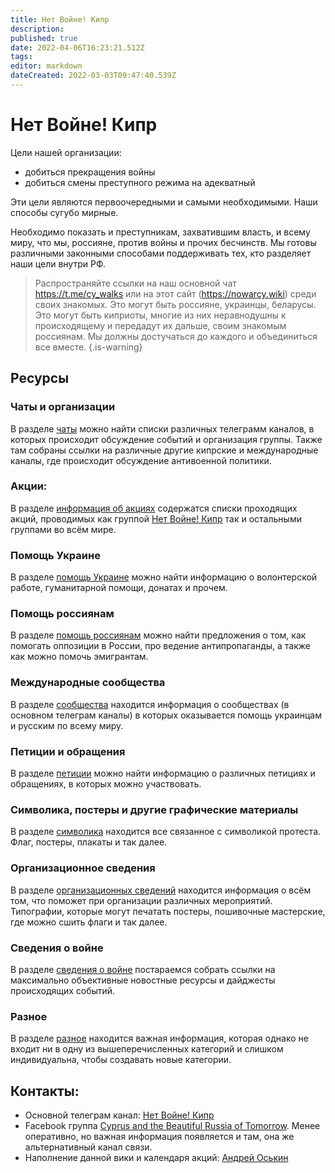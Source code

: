```yaml
---
title: Нет Войне! Кипр
description: 
published: true
date: 2022-04-06T16:23:21.512Z
tags: 
editor: markdown
dateCreated: 2022-03-03T09:47:40.539Z
---
```


# Нет Войне! Кипр

Цели нашей организации:

* добиться прекращения войны
* добиться смены преступного режима на адекватный

Эти цели являются первоочередными и самыми необходимыми. Наши способы сугубо мирные.

Необходимо показать и преступникам, захватившим власть, и всему миру, что мы, россияне, против войны и прочих бесчинств.
Мы готовы различными законными способами поддерживать тех, кто разделяет наши цели внутри РФ.

> Распространяйте ссылки на наш основной чат https://t.me/cy_walks или на этот сайт (https://nowarcy.wiki) среди своих знакомых. Это могут быть россияне, украинцы, беларусы. Это могут быть киприоты, многие из них неравнодушны к происходящему и передадут их дальше, своим знакомым россиянам. Мы должны достучаться до каждого и объединиться все вместе.
{.is-warning}


## Ресурсы

### Чаты и организации
В разделе [чаты](/chats) можно найти списки различных телеграмм каналов, в которых происходит обсуждение событий и организация группы. Также там собраны ссылки на различные другие кипрские и международные каналы, где происходит обсуждение антивоенной политики.

### Акции: 
В разделе [информация об акциях](/events) содержатся списки проходящих акций, проводимых как группой [Нет Войне! Кипр](https://t.me/cy_walks/7638) так и остальными группами во всём мире.

### Помощь Украине
В разделе [помощь Украине](/help_ukraine) можно найти информацию о волонтерской работе, гуманитарной помощи, донатах и прочем.

### Помощь россиянам
В разделе [помощь россиянам](/help_russia) можно найти предложения о том, как помогать оппозиции в России, про ведение антипропаганды, а также как можно помочь эмигрантам.

### Международные сообщества
В разделе [сообщества](/communities) находится информация о сообществах (в основном телеграм каналы) в которых оказывается помощь украинцам и русским по всему миру.

### Петиции и обращения
В разделе [петиции](/petitions) можно найти информацию о различных петициях и обращениях, в которых можно участвовать.

### Символика, постеры и другие графические материалы
В разделе [символика](/symbolics) находится все связанное с символикой протеста. Флаг, постеры, плакаты и так далее.

### Организационное сведения

В разделе [организационных сведений](/organizational_info) находится информация о всём том, что поможет при организации различных мероприятий. Типографии, которые могут печатать постеры, пошивочные мастерские, где можно сшить флаги и так далее.

### Сведения о войне
В разделе [сведения о войне](/war) постараемся собрать ссылки на максимально объективные новостные ресурсы и дайджесты происходящих событий.

### Разное
В разделе [разное](/misc) находится важная информация, которая однако не входит ни в одну из вышеперечисленных категорий и слишком индивидуальна, чтобы создавать новые категории. 

## Контакты:

* Основной телеграм канал: [Нет Войне! Кипр](https://t.me/cy_walks/7638)
* Facebook группа [Cyprus and the Beautiful Russia of Tomorrow](https://www.facebook.com/groups/cybrt). Менее оперативно, но важная информация появляется и там, она же альтернативный канал связи.
* Наполнение данной вики и календаря акций: [Андрей Оськин](https://t.me/skoffer) 